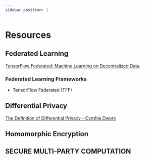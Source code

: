 ```yaml
---
sidebar_position: 1
---
```


# Resources

## Federated Learning
[TensorFlow Federated: Machine Learning on Decentralized Data](https://www.tensorflow.org/federated)

### Federated Learning Frameworks
- TensorFlow Federated (TFF)


## Differential Privacy

[The Definition of Differential Privacy - Cynthia Dwork](https://youtu.be/lg-VhHlztqo)

## Homomorphic Encryption

## SECURE MULTI-PARTY COMPUTATION



